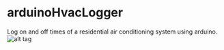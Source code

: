 # arduinoHvacLogger
Log on and off times of a residential air conditioning system using arduino.
![alt tag](http://url/to/img.png)
